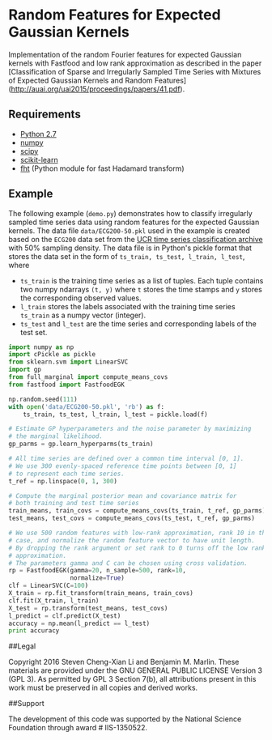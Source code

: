 # Random Features for Expected Gaussian Kernels

Implementation of the random Fourier features for expected Gaussian kernels
with Fastfood and low rank approximation as described in the paper
[Classification of Sparse and Irregularly Sampled Time Series with
Mixtures of Expected Gaussian Kernels and Random Features]
(http://auai.org/uai2015/proceedings/papers/41.pdf).

## Requirements

* [Python 2.7](https://www.python.org/downloads/)
* [numpy](http://www.numpy.org/)
* [scipy](https://www.scipy.org/)
* [scikit-learn](http://scikit-learn.org/)
* [fht](https://pypi.python.org/pypi/fht)
  (Python module for fast Hadamard transform)

## Example

The following example (`demo.py`) demonstrates how to classify
irregularly sampled time series data using random features for
the expected Gaussian kernels.
The data file `data/ECG200-50.pkl` used in the example is
created based on the `ECG200` data set from the [UCR time series
classification archive](http://www.cs.ucr.edu/~eamonn/time_series_data/)
with 50% sampling density.
The data file is in Python's pickle format that stores the data set
in the form of `ts_train, ts_test, l_train, l_test`, where

* `ts_train` is the training time series as a list of tuples.
  Each tuple contains two numpy ndarrays `(t, y)`
  where `t` stores the time stamps and `y` stores the corresponding
  observed values.
* `l_train` stores the labels associated with the training time series
  `ts_train` as a numpy vector (integer).
* `ts_test` and `l_test` are the time series and corresponding labels
  of the test set.

```python
import numpy as np
import cPickle as pickle
from sklearn.svm import LinearSVC
import gp
from full_marginal import compute_means_covs
from fastfood import FastfoodEGK

np.random.seed(111)
with open('data/ECG200-50.pkl', 'rb') as f:
    ts_train, ts_test, l_train, l_test = pickle.load(f)

# Estimate GP hyperparameters and the noise parameter by maximizing
# the marginal likelihood.
gp_parms = gp.learn_hyperparms(ts_train)

# All time series are defined over a common time interval [0, 1].
# We use 300 evenly-spaced reference time points between [0, 1]
# to represent each time series.
t_ref = np.linspace(0, 1, 300)

# Compute the marginal posterior mean and covariance matrix for
# both training and test time series
train_means, train_covs = compute_means_covs(ts_train, t_ref, gp_parms)
test_means, test_covs = compute_means_covs(ts_test, t_ref, gp_parms)

# We use 500 random features with low-rank approximation, rank 10 in this
# case, and normalize the random feature vector to have unit length.
# By dropping the rank argument or set rank to 0 turns off the low rank
# approximation.
# The parameters gamma and C can be chosen using cross validation.
rp = FastfoodEGK(gamma=20, n_sample=500, rank=10,
                 normalize=True)
clf = LinearSVC(C=100)
X_train = rp.fit_transform(train_means, train_covs)
clf.fit(X_train, l_train)
X_test = rp.transform(test_means, test_covs)
l_predict = clf.predict(X_test)
accuracy = np.mean(l_predict == l_test)
print accuracy
```
##Legal

Copyright 2016 Steven Cheng-Xian Li and Benjamin M. Marlin. These materials are provided under the GNU GENERAL PUBLIC LICENSE Version 3 (GPL 3). As permitted by GPL 3 Section 7(b), all attributions present in this work must be preserved in all copies and derived works.

##Support

The development of this code was supported by the National Science Foundation through award # IIS-1350522.

